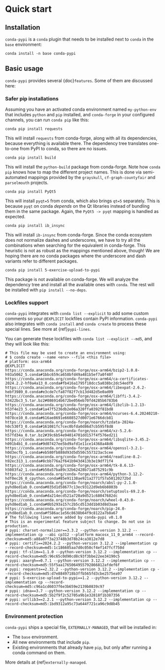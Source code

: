 # Quick start

## Installation

`conda-pypi` is a `conda` plugin that needs to be installed next to `conda` in the `base` environment:

```
conda install -n base conda-pypi
```

## Basic usage

`conda-pypi` provides several {doc}`features`. Some of them are discussed here:

### Safer pip installations

Assuming you have an activated conda environment named `my-python-env` that includes `python` and `pip` installed, and `conda-forge` in your configured channels, you can run `conda pip` like this:

```
conda pip install requests
```

This will install `requests` from conda-forge, along with all its dependencies, because everything is available there. The dependency tree translates one-to-one from PyPI to conda, so there are no issues.

```
conda pip install build
```

This will install the `python-build` package from conda-forge. Note how `conda pip` knows how to map the different project names. This is done via semi-automated mappings provided by the `grayskull`, `cf-graph-countyfair` and `parselmouth` projects.

```
conda pip install PyQt5
```

This will install `pyqt=5` from conda, which also brings `qt=5` separately. This is because `pyqt` on conda _depends_ on the Qt libraries instead of bundling them in the same package. Again, the `PyQt5 -> pyqt` mapping is handled as expected.

```
conda pip install ib_insync
```

This will install `ib-insync` from conda-forge. Since the conda ecosystem does not normalize dashes and underscores, we have to try all the combinations when searching for the equivalent in conda-forge. This heuristic is not as robust as the mappings mentioned above, though! We are hoping
there are no conda packages where the underscore and dash variants refer to different packages.

```
conda pip install 5-exercise-upload-to-pypi
```

This package is not available on conda-forge. We will analyze the dependency tree and install all the available ones with `conda`. The rest will be installed with `pip install --no-deps`.


### Lockfiles support

`conda-pypi` integrates with `conda list --explicit` to add some custom comments so your `@EXPLICIT` lockfiles contain PyPI information. `conda-pypi` also integrates with `conda install` and `conda create` to process these special lines. See more at {ref}`pypi-lines`.

You can generate these lockfiles with `conda list --explicit --md5`, and they will look like this:

```
# This file may be used to create an environment using:
# $ conda create --name <env> --file <this file>
# platform: osx-arm64
@EXPLICIT
https://conda.anaconda.org/conda-forge/osx-arm64/bzip2-1.0.8-h93a5062_5.conda#1bbc659ca658bfd49a481b5ef7a0f40f
https://conda.anaconda.org/conda-forge/osx-arm64/ca-certificates-2024.2.2-hf0a4a13_0.conda#fb416a1795f18dcc5a038bc2dc54edf9
https://conda.anaconda.org/conda-forge/osx-arm64/libexpat-2.6.2-hebf3989_0.conda#e3cde7cfa87f82f7cb13d482d5e0ad09
https://conda.anaconda.org/conda-forge/osx-arm64/libffi-3.4.2-h3422bc3_5.tar.bz2#086914b672be056eb70fd4285b6783b6
https://conda.anaconda.org/conda-forge/osx-arm64/libzlib-1.2.13-h53f4e23_5.conda#1a47f5236db2e06a320ffa0392f81bd8
https://conda.anaconda.org/conda-forge/osx-arm64/ncurses-6.4.20240210-h078ce10_0.conda#616ae8691e6608527d0071e6766dcb81
https://conda.anaconda.org/conda-forge/noarch/tzdata-2024a-h0c530f3_0.conda#161081fc7cec0bfda0d86d7cb595f8d8
https://conda.anaconda.org/conda-forge/osx-arm64/xz-5.2.6-h57fd34a_0.tar.bz2#39c6b54e94014701dd157f4f576ed211
https://conda.anaconda.org/conda-forge/osx-arm64/libsqlite-3.45.2-h091b4b1_0.conda#9d07427ee5bd9afd1e11ce14368a48d6
https://conda.anaconda.org/conda-forge/osx-arm64/openssl-3.2.1-h0d3ecfb_1.conda#eb580fb888d93d5d550c557323ac5cee
https://conda.anaconda.org/conda-forge/osx-arm64/readline-8.2-h92ec313_1.conda#8cbb776a2f641b943d413b3e19df71f4
https://conda.anaconda.org/conda-forge/osx-arm64/tk-8.6.13-h5083fa2_1.conda#b50a57ba89c32b62428b71a875291c9b
https://conda.anaconda.org/conda-forge/osx-arm64/python-3.12.2-hdf0ec26_0_cpython.conda#85e91138ae921a2771f57a50120272bd
https://conda.anaconda.org/conda-forge/noarch/absl-py-2.1.0-pyhd8ed1ab_0.conda#035d1d58677c13ec93122d9eb6b8803b
https://conda.anaconda.org/conda-forge/noarch/setuptools-69.2.0-pyhd8ed1ab_0.conda#da214ecd521a720a9d521c68047682dc
https://conda.anaconda.org/conda-forge/noarch/wheel-0.43.0-pyhd8ed1ab_1.conda#0b5293a157c2b5cd513dd1b03d8d3aae
https://conda.anaconda.org/conda-forge/noarch/pip-24.0-pyhd8ed1ab_0.conda#f586ac1e56c8638b64f9c8122a7b8a67
# The following lines were added by conda-pypi v0.1.0
# This is an experimental feature subject to change. Do not use in production.
# pypi: charset-normalizer==3.3.2 --python-version 3.12.2 --implementation cp --abi cp312 --platform macosx_11_0_arm64 --record-checksum=md5:a88a07f3a23748b3d78b24ca3812e7d8
# pypi: certifi==2024.2.2 --python-version 3.12.2 --implementation cp --record-checksum=md5:1c186605aa7d0c050cf4ef147fcf750d
# pypi: tf-slim==1.1.0 --python-version 3.12.2 --implementation cp --record-checksum=md5:96c65c0d90cd8c93f3bbe22ee34190c5
# pypi: aaargh==0.7.1 --python-version 3.12.2 --implementation cp --record-checksum=md5:55f5aa1765064955792866812afdef6f
# pypi: requests==2.32.2 --python-version 3.12.2 --implementation cp --record-checksum=md5:d7e8849718b3ffb565fd3cbe2575ea97
# pypi: 5-exercise-upload-to-pypi==1.2 --python-version 3.12.2 --implementation cp --record-checksum=md5:c96a1cd6037f6e3b659e2139b0839c97
# pypi: idna==3.7 --python-version 3.12.2 --implementation cp --record-checksum=md5:5b2f9f2c52705a9b1e32818f1b387356
# pypi: urllib3==2.2.1 --python-version 3.12.2 --implementation cp --record-checksum=md5:1bd9312a95c73a644f721ca96c9d8b45
```

### Environment protection

`conda-pypi` ships a special file, `EXTERNALLY-MANAGED`, that will be installed in:

- The `base` environment.
- All new environments that include `pip`.
- Existing environments that already have `pip`, but only after running a conda command on them.

More details at {ref}`externally-managed`.
